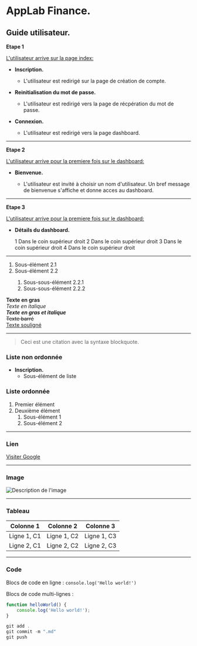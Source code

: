 # AppLab Finance.
## Guide utilisateur.

**Etape 1**  

<u>L'utilisateur arrive sur la page index:</u>

- **Inscription.**

  - L'utilisateur est redirigé sur la page de création de compte.

- **Reinitialisation du mot de passe.**

  - L'utilisateur est redirigé vers la page de récpération du mot de passe. 
  
- **Connexion.**

  - L'utilisateur est redirigé vers la page dashboard.  

---

**Etape 2**  

<u>L'utilisateur arrive pour la premiere fois sur le dashboard:</u>

- **Bienvenue.**

  - L'utilisateur est invité à choisir un nom d'utilisateur. Un bref message de bienvenue s'affiche et donne acces au dashboard.

---

**Etape 3**  

<u>L'utilisateur arrive pour la premiere fois sur le dashboard:</u>

- **Détails du dashboard.**

  1 Dans le coin supérieur droit 
  2 Dans le coin supérieur droit 
  3 Dans le coin supérieur droit 
  4 Dans le coin supérieur droit 

---

<ol>
      <li>Sous-élément 2.1</li>
      <li>Sous-élément 2.2</li>
      <ol>
         <li>Sous-sous-élément 2.2.1</li>
         <li>Sous-sous-élément 2.2.2</li>
      </ol>
   </ol>




**Texte en gras**  
*Texte en italique*  
***Texte en gras et italique***  
~~Texte barré~~  
<u>Texte souligné</u>  

---

> Ceci est une citation avec la syntaxe blockquote.

### Liste non ordonnée

- **Inscription.**
  - Sous-élément de liste

### Liste ordonnée

1. Premier élément
2. Deuxième élément
   1. Sous-élément 1
   2. Sous-élément 2

---

### Lien

[Visiter Google](https://www.google.com)

---

### Image

![Description de l'image](https://via.placeholder.com/150)

---

### Tableau

| Colonne 1   | Colonne 2   | Colonne 3   |
|-------------|-------------|-------------|
| Ligne 1, C1 | Ligne 1, C2 | Ligne 1, C3 |
| Ligne 2, C1 | Ligne 2, C2 | Ligne 2, C3 |

---

### Code

Blocs de code en ligne : `console.log('Hello world!')`

Blocs de code multi-lignes :

```js
function helloWorld() {
    console.log('Hello world!');
}

git add .
git commit -m ".md"
git push 
